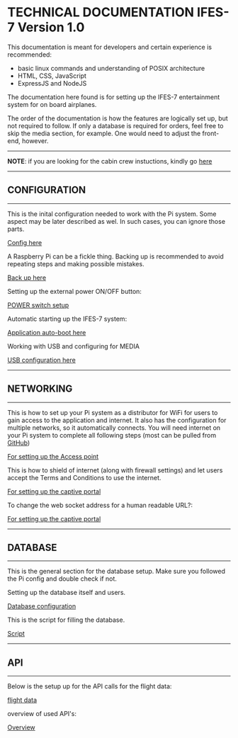 # TECHNICAL DOCUMENTATION IFES-7 Version 1.0

This documentation is meant for developers and certain experience is recommended:

- basic linux commands and understanding of POSIX architecture
- HTML, CSS, JavaScript
- ExpressJS and NodeJS

The documentation here found is for setting up the IFES-7 entertainment system for on board airplanes.

The order of the documentation is how the features are logically set up, but not required to follow. If only a database is required for orders, feel free to skip the media section, for example. One would need to adjust the front-end, however.

------------------------------------------------------------------------------------------------------
****NOTE****: if you  are looking for the cabin crew instuctions, kindly go [here](../CABIN%20CREW/MANUAL_FOR_FLIGHT_ATTENDANTS_TULIP_AIR.docx)

--------------------------------------------------------------------------------------------------------------------------------

## CONFIGURATION

--------------------------------------------------------------------------------------------------------------------------------

This is the inital configuration needed to work with the Pi system. Some aspect may be later described as wel. In such cases, you can ignore those parts.

[Config here](./CONFIG/pi_config.md)

A Raspberry Pi can be a fickle thing. Backing up is recommended to avoid repeating steps and making possible mistakes.

[Back up here](./CONFIG/backup.md)

Setting up the external power ON/OFF button:

[POWER switch setup](./CONFIG/shutdown_wakeup_button.md)

Automatic starting up the IFES-7 system:

[Application auto-boot here](./CONFIG/pm2/setup.md)

Working with USB and configuring for MEDIA

[USB configuration here](./CONFIG/usb.md)

-------------------------------------------------------------------------------------------------------------------------------

## NETWORKING

-------------------------------------------------------------------------------------------------------------------------------

This is how to set up your Pi system as a distributor for WiFi for users to gain access to the application and internet. It also has the configuration for multiple networks, so it automatically connects. You will need internet on your Pi system to complete all following steps (most can be pulled from [GitHub](https://gitlab.fdmci.hva.nl/eyf/2122/team07/-/tree/master/docs))

[For setting up the Access point](./NETWORKING/network.md)

This is how to shield of internet (along with firewall settings) and let users accept the Terms and Conditions to use the internet.

[For setting up the captive portal](./NETWORKING/CAPTIVE%20PORTAL/setup.md)

To change the web socket address for a human readable URL?:

[For setting up the captive portal](./NETWORKING/apache2/setup.md)

--------------------------------------------------------------------------------------------------------------------------------

## DATABASE

--------------------------------------------------------------------------------------------------------------------------------

This is the general section for the database setup. Make sure you followed the Pi config and double check if not.

Setting up the database itself and users.

[Database configuration](./DATABASE/database.md)

This is the script for filling the database.

[Script](./DATABASE/database.sql)

________________________________________________________________________________________________________________________________

## API

________________________________________________________________________________________________________________________________

Below is the setup up for the API calls for the flight data:

[flight data](./flightdata.md)

overview of used API's:

[Overview](./apis.md)
